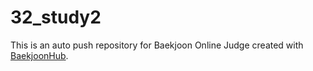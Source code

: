 # 32_study2
This is an auto push repository for Baekjoon Online Judge created with [BaekjoonHub](https://github.com/BaekjoonHub/BaekjoonHub).
